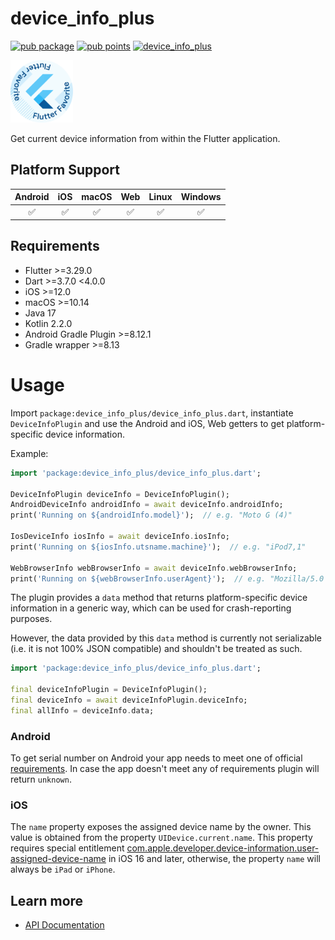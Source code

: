 # device_info_plus

[![pub package](https://img.shields.io/pub/v/device_info_plus.svg)](https://pub.dev/packages/device_info_plus)
[![pub points](https://img.shields.io/pub/points/device_info_plus?color=2E8B57&label=pub%20points)](https://pub.dev/packages/device_info_plus/score)
[![device_info_plus](https://github.com/fluttercommunity/plus_plugins/actions/workflows/device_info_plus.yaml/badge.svg)](https://github.com/fluttercommunity/plus_plugins/actions/workflows/device_info_plus.yaml)

[<img src="../../../assets/flutter-favorite-badge.png" width="100" />](https://flutter.dev/docs/development/packages-and-plugins/favorites)

Get current device information from within the Flutter application.

## Platform Support

| Android | iOS | macOS | Web | Linux | Windows |
| :-----: | :-: | :---: | :-: | :---: | :-----: |
|   ✅    | ✅  |  ✅   | ✅  |  ✅   |   ✅    |

## Requirements

- Flutter >=3.29.0
- Dart >=3.7.0 <4.0.0
- iOS >=12.0
- macOS >=10.14
- Java 17
- Kotlin 2.2.0
- Android Gradle Plugin >=8.12.1
- Gradle wrapper >=8.13

# Usage

Import `package:device_info_plus/device_info_plus.dart`, instantiate `DeviceInfoPlugin`
and use the Android and iOS, Web getters to get platform-specific device
information.

Example:

```dart
import 'package:device_info_plus/device_info_plus.dart';

DeviceInfoPlugin deviceInfo = DeviceInfoPlugin();
AndroidDeviceInfo androidInfo = await deviceInfo.androidInfo;
print('Running on ${androidInfo.model}');  // e.g. "Moto G (4)"

IosDeviceInfo iosInfo = await deviceInfo.iosInfo;
print('Running on ${iosInfo.utsname.machine}');  // e.g. "iPod7,1"

WebBrowserInfo webBrowserInfo = await deviceInfo.webBrowserInfo;
print('Running on ${webBrowserInfo.userAgent}');  // e.g. "Mozilla/5.0 (X11; Ubuntu; Linux x86_64; rv:61.0) Gecko/20100101 Firefox/61.0"
```

The plugin provides a `data` method that returns platform-specific device
information in a generic way, which can be used for crash-reporting purposes.

However, the data provided by this `data` method is currently not serializable
(i.e. it is not 100% JSON compatible) and shouldn't be treated as such.

```dart
import 'package:device_info_plus/device_info_plus.dart';

final deviceInfoPlugin = DeviceInfoPlugin();
final deviceInfo = await deviceInfoPlugin.deviceInfo;
final allInfo = deviceInfo.data;
```

### Android

To get serial number on Android your app needs to meet one of official [requirements](https://developer.android.com/reference/android/os/Build#getSerial()).
In case the app doesn't meet any of requirements plugin will return `unknown`.

### iOS

The `name` property exposes the assigned device name by the owner. This value is obtained from the property `UIDevice.current.name`.
This property requires special entitlement [com.apple.developer.device-information.user-assigned-device-name](https://developer.apple.com/documentation/bundleresources/entitlements/com_apple_developer_device-information_user-assigned-device-name) in iOS 16 and later, otherwise, the property `name` will always be `iPad` or `iPhone`.

## Learn more

- [API Documentation](https://pub.dev/documentation/device_info_plus/latest/device_info_plus/device_info_plus-library.html)
